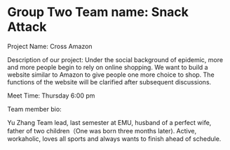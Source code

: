 # Group Two Team name: Snack Attack

Project Name: Cross Amazon

Description of our project: Under the social background of epidemic, more and more people begin to rely on online shopping. We want to build a website similar to Amazon to give people one more choice to shop. The functions of the website will be clarified after subsequent discussions.

Meet Time: Thursday 6:00 pm

Team member bio:

Yu Zhang
Team lead, last semester at EMU, husband of a perfect wife, father of two children（One was born three months later). Active, workaholic, loves all sports and always wants to finish ahead of schedule.
